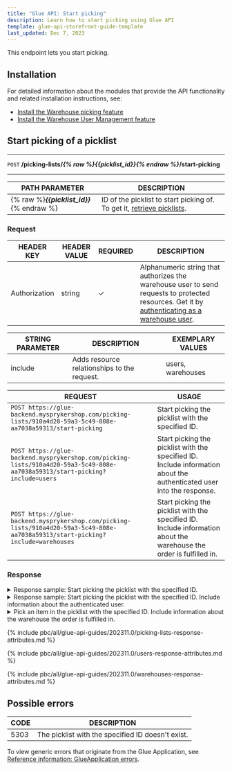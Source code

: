 ```yaml
---
title: "Glue API: Start picking"
description: Learn how to start picking using Glue API
template: glue-api-storefront-guide-template
last_updated: Dec 7, 2023
---
```


This endpoint lets you start picking.

## Installation

For detailed information about the modules that provide the API functionality and related installation instructions, see:

* [Install the Warehouse picking feature](/docs/pbc/all/warehouse-management-system/{{page.version}}/unified-commerce/install-and-upgrade/install-the-warehouse-picking-feature.html)
* [Install the Warehouse User Management feature](/docs/pbc/all/warehouse-management-system/{{page.version}}/unified-commerce/install-and-upgrade/install-the-warehouse-user-management-feature.html)


## Start picking of a picklist

***
`POST` **/picking-lists/*{% raw %}{{picklist_id}}{% endraw %}*/start-picking**
***  

| PATH PARAMETER | DESCRIPTION |
| --- | --- |
| {% raw %}***{{picklist_id}}***{% endraw %} | ID of the picklist to start picking of. To get it, [retrieve picklists](/docs/pbc/all/warehouse-management-system/{{page.version}}/unified-commerce/manage-using-glue-api/manage-picklists/glue-api-retrieve-picklists.html).     |


### Request

| HEADER KEY | HEADER VALUE | REQUIRED | DESCRIPTION |
| --- | --- | --- | --- |
| Authorization | string | &check; | Alphanumeric string that authorizes the warehouse user to send requests to protected resources. Get it by [authenticating as a warehouse user](/docs/pbc/all/warehouse-management-system/{{page.version}}/unified-commerce/manage-using-glue-api/glue-api-authenticate-as-a-warehouse-user.html).  |

| STRING PARAMETER | DESCRIPTION | EXEMPLARY VALUES |
| --- | --- | --- |
| include | Adds resource relationships to the request. | users, warehouses |

| REQUEST  | USAGE |
| --- | --- |
| `POST https://glue-backend.mysprykershop.com/picking-lists/910a4d20-59a3-5c49-808e-aa7038a59313/start-picking` | Start picking the picklist with the specified ID.  |
| `POST https://glue-backend.mysprykershop.com/picking-lists/910a4d20-59a3-5c49-808e-aa7038a59313/start-picking?include=users` | Start picking the picklist with the specified ID. Include information about the authenticated user into the response.  |
| `POST https://glue-backend.mysprykershop.com/picking-lists/910a4d20-59a3-5c49-808e-aa7038a59313/start-picking?include=warehouses` | Start picking the picklist with the specified ID. Include information about the warehouse the order is fulfilled in.  |


### Response

<details>
  <summary>Response sample: Start picking the picklist with the specified ID.</summary>

```json
{
    "data": {
        "type": "picking-lists",
        "id": "910a4d20-59a3-5c49-808e-aa7038a59313",
        "attributes": {
            "status": "picking-started",
            "createdAt": "2023-11-13 13:33:03.000000",
            "updatedAt": "2023-11-13 13:42:29.739183"
        },
        "links": {
            "self": "https://glue-backend.mysprykershop.com/picking-lists/910a4d20-59a3-5c49-808e-aa7038a59313/picking-lists/910a4d20-59a3-5c49-808e-aa7038a59313"
        }
    }
}
```

</details>

<details>
  <summary>Response sample: Start picking the picklist with the specified ID. Include information about the authenticated user.</summary>

```json
{
    "data": {
        "type": "picking-lists",
        "id": "460a5030-1e06-545f-81ee-05299f239fd4",
        "attributes": {
            "status": "picking-started",
            "createdAt": "2023-11-13 13:52:56.000000",
            "updatedAt": "2023-11-14 08:35:05.355155"
        },
        "relationships": {
            "users": {
                "data": [
                    {
                        "type": "users",
                        "id": "0c1b09b7-fb51-5fdc-9ef0-1c809d7d99da"
                    }
                ]
            }
        },
        "links": {
            "self": "https://glue-backend.mysprykershop.com/picking-lists/460a5030-1e06-545f-81ee-05299f239fd4/picking-lists/460a5030-1e06-545f-81ee-05299f239fd4?include=users"
        }
    },
    "included": [
        {
            "type": "users",
            "id": "0c1b09b7-fb51-5fdc-9ef0-1c809d7d99da",
            "attributes": {
                "username": "herald.hopkins@spryker.com",
                "firstName": "Herald",
                "lastName": "Hopkins"
            },
            "links": {
                "self": "https://glue-backend.mysprykershop.com/picking-lists/460a5030-1e06-545f-81ee-05299f239fd4/users/0c1b09b7-fb51-5fdc-9ef0-1c809d7d99da?include=users"
            }
        }
    ]
}
```

</details>

<details>
  <summary>Pick an item in the picklist with the specified ID. Include information about the warehouse the order is fulfilled in.</summary>

```json
{
    "data": {
        "type": "picking-lists",
        "id": "460a5030-1e06-545f-81ee-05299f239fd4",
        "attributes": {
            "status": "picking-started",
            "createdAt": "2023-11-13 13:52:56.000000",
            "updatedAt": "2023-11-14 08:35:05.000000"
        },
        "relationships": {
            "warehouses": {
                "data": [
                    {
                        "type": "warehouses",
                        "id": "834b3731-02d4-5d6f-9a61-d63ae5e70517"
                    }
                ]
            }
        },
        "links": {
            "self": "https://glue-backend.mysprykershop.com/picking-lists/460a5030-1e06-545f-81ee-05299f239fd4/picking-lists/460a5030-1e06-545f-81ee-05299f239fd4?include=warehouses"
        }
    },
    "included": [
        {
            "type": "warehouses",
            "id": "834b3731-02d4-5d6f-9a61-d63ae5e70517",
            "attributes": {
                "name": "Warehouse1",
                "uuid": "834b3731-02d4-5d6f-9a61-d63ae5e70517",
                "isActive": true
            },
            "links": {
                "self": "https://glue-backend.mysprykershop.com/picking-lists/460a5030-1e06-545f-81ee-05299f239fd4/warehouses/834b3731-02d4-5d6f-9a61-d63ae5e70517?include=warehouses"
            }
        }
    ]
}
```

</details>


{% include pbc/all/glue-api-guides/202311.0/picking-lists-response-attributes.md %} <!-- To edit, see /_includes/pbc/all/glue-api-guides/202311.0/picking-lists-response-attributes.md -->

{% include pbc/all/glue-api-guides/202311.0/users-response-attributes.md %} <!-- To edit, see /_includes/pbc/all/glue-api-guides/202311.0/users-response-attributes.md -->

{% include pbc/all/glue-api-guides/202311.0/warehouses-response-attributes.md %} <!-- To edit, see /_includes/pbc/all/glue-api-guides/202311.0/warehouses-response-attributes.md -->

## Possible errors

| CODE | DESCRIPTION |
|-|-|
| 5303 | The picklist with the specified ID doesn't exist.  |

To view generic errors that originate from the Glue Application, see [Reference information: GlueApplication errors](/docs/scos/dev/glue-api-guides/{{page.version}}/old-glue-infrastructure/reference-information-glueapplication-errors.html).
